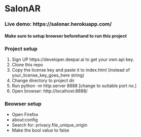 # SalonAR
<h3>Live demo: https://salonar.herokuapp.com/ </h3>
<h4>Make sure to setup browser beforehand to run this project</h4>

<h3>Project setup</h3>
<ol>
  <li>Sign UP https://developer.deepar.ai to get your own api key.</li>
  <li>Clone this repo</li>
  <li>Copy the license key and paste it to index.html (instead of your_license_key_goes_here string)</li>
  <li>Change directory to project dir</li>
  <li>Run python -m http.server 8888 [change to suitable port no.]</li>
  <li>Open browser: http://localhost:8888/</li>
</ol>

<h3>Beowser setup</h3>
<ul>
  <li>Open Firefox</li>
  <li>about:config</li>
  <li>Search for: privacy.file_unique_origin</li>
  <li>Make the bool value to false</li>
</ul>
